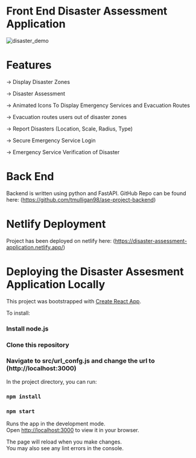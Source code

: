 # Front End Disaster Assessment Application

![disaster_demo](https://user-images.githubusercontent.com/57908067/163417833-334d18ae-9527-464b-bea0-6d19cb00373d.gif)

# Features

-> Display Disaster Zones

-> Disaster Assessment 

-> Animated Icons To Display Emergency Services and Evacuation Routes

-> Evacuation routes users out of disaster zones

-> Report Disasters (Location, Scale, Radius, Type)

-> Secure Emergency Service Login

-> Emergency Service Verification of Disaster



# Back End

Backend is written using python and FastAPI. GitHub Repo can be found here: (https://github.com/tmulligan98/ase-project-backend)

# Netlify Deployment

Project has been deployed on netlify here: (https://disaster-assessment-application.netlify.app/)

# Deploying the Disaster Assesment Application Locally

This project was bootstrapped with [Create React App](https://github.com/facebook/create-react-app).

To install:

### Install node.js

### Clone this repository

### Navigate to src/url_confg.js and change the url to (http://localhost:3000)

In the project directory, you can run:

### `npm install`

### `npm start`

Runs the app in the development mode.\
Open [http://localhost:3000](http://localhost:3000) to view it in your browser.

The page will reload when you make changes.\
You may also see any lint errors in the console.

